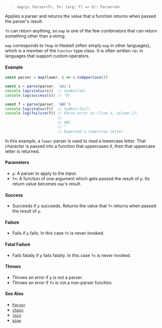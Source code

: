 <!--
 Copyright (c) 2020 Thomas J. Otterson
 
 This software is released under the MIT License.
 https://opensource.org/licenses/MIT
-->

> `map(p: Parser<T>, fn: (arg: T) => U): Parser<U>`

Applies a parser and returns the value that a function returns when passed the parser's result.

`fn` can return anything, so `map` is one of the few combinators that can return something other than a string.

`map` corresponds to `fmap` in Haskell (often simply `map` in other languages), which is a member of the `Functor` type class. It is often written `<$>` in languages that support custom operators.

#### Example

```javascript
const parser = map(lower, c => c.toUpperCase())

const s = parse(parser, 'abc')
console.log(status(s))  // Symbol(ok)
console.log(success(s)) // "A"

const f = parse(parser, 'ABC')
console.log(status(f))  // Symbol(fail)
console.log(failure(f)) // Parse error at (line 1, column 1):
                        //
                        // ABC
                        // ^
                        // Expected a lowercase letter
```

In this example, a `lower` parser is used to read a lowercase letter. That character is passed into a function that uppercases it, then that uppercase letter is returned.

#### Parameters

* `p`: A parser to apply to the input.
* `fn`: A function of one argument which gets passed the result of `p`. Its return value becomes `map`'s result.

#### Success

* Succeeds if `p` succeeds. Returns the value that `fn` returns when passed the result of `p`.

#### Failure

* Fails if `p` fails. In this case `fn` is never invoked.

#### Fatal Failure

* Fails fatally if `p` fails fatally. In this case `fn` is never invoked.

#### Throws

* Throws an error if `p` is not a parser.
* Throws an error if `fn` is not a non-parser function.

#### See Also

* [`Parser`](../types/parser.md)
* [`chain`](chain.md)
* [`join`](join.md)
* [`pipe`](pipe.md)